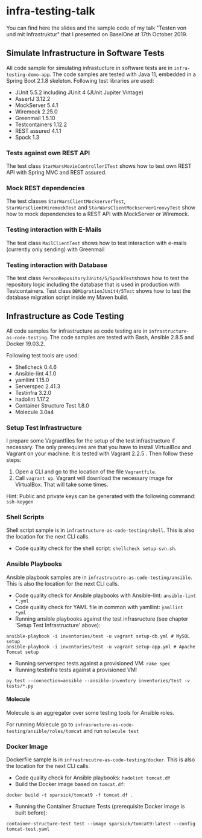 # infra-testing-talk
You can find here the slides and the sample code of my talk "Testen von und mit Infrastruktur" that I presented on BaselOne at 17th October 2019.


## Simulate Infrastructure in Software Tests
All code sample for simulating infrastucture in software tests are in `infra-testing-demo-app`.
The code samples are tested with Java 11, embedded in a Spring Boot 2.1.8 skeleton.
Following test libraries are used:
- JUnit 5.5.2 including JUnit 4 (JUnit Jupiter Vintage)
- AssertJ 3.12.2
- MockServer 5.4.1
- Wiremock 2.25.0
- Greenmail 1.5.10
- Testcontainers 1.12.2
- REST assured 4.1.1
- Spock 1.3

### Tests against own REST API
The test class `StarWarsMovieControllerITest` shows how to test own REST API with Spring MVC and REST assured.

### Mock REST dependencies
The test classes `StarWarsClientMockserverTest`, `StarWarsClientWiremockTest` and `StarWarsClientMockserverGroovyTest` show how to mock dependencies to a REST API with MockServer or Wiremock.

### Testing interaction with E-Mails
The test class `MailClientTest` shows how to test interaction with e-mails (currently only sending) with Greenmail

### Testing interaction with Database
The test class `PersonRepositoryJUnit4/5/SpockTest`shows how to test the repository logic including the database that is used in production with Testcontainers.
Test class `DBMigrationJUnit4/5Test` shows how to test the database migration script inside my Maven build.

## Infrastructure as Code Testing
All code samples for infrastructure as code testing are in `infrastructure-as-code-testing`.
The code samples are tested with Bash, Ansible 2.8.5  and Docker 19.03.2.

Following test tools are used:
- Shellcheck 0.4.6
- Ansible-lint 4.1.0
- yamllint 1.15.0
- Serverspec 2.41.3
- Testinfra 3.2.0
- hadolint 1.17.2
- Container Structure Test 1.8.0
- Molecule 3.0a4

### Setup Test Infrastructure
I prepare some Vagrantfiles for the setup of the test infrastructure if necessary. The only prerequires are that you have to install VirtualBox and Vagrant on your machine. It is tested with Vagrant 2.2.5 . Then follow these steps:

1. Open a CLI and go to the location of the file `Vagrantfile`.
2. Call `vagrant up`. Vagrant will download the necessary image for VirtualBox. That will take some times.

Hint: Public and private keys can be generated with the following command: `ssh-keygen`


### Shell Scripts
Shell script sample is in `infrastructure-as-code-testing/shell`.
This is also the location for the next CLI calls.

- Code quality check for the shell script:  `shellcheck setup-svn.sh`.

### Ansible Playbooks
Ansible playbook samples are in `infrastrucutre-as-code-testing/ansible`.
This is also the location for the next CLI calls.

- Code quality check for Ansible playbooks with Ansible-lint: `ansible-lint *.yml`
- Code quality check for YAML file in common with yamllint: `ỳamllint *yml`
- Running ansible playbooks against the test infrasructure (see chapter 'Setup Test Infrastructure' above):
```
ansible-playbook -i inventories/test -u vagrant setup-db.yml # MySQL setup
ansible-playbook -i inventories/test -u vagrant setup-app.yml # Apache Tomcat setup
```
- Running serverspec tests against a provisioned VM: `rake spec`
- Running testinfra tests against a provisioned VM:
```
py.test --connection=ansible --ansible-inventory inventories/test -v tests/*.py
```
#### Molecule
Molecule is an aggregator over some testing tools for Ansible roles.

For running Molecule go to `infrasructure-as-code-testing/ansible/roles/tomcat` and run `molecule test`

### Docker Image
Dockerfile sample is in `infrastrucutre-as-code-testing/docker`.
This is also the location for the next CLI calls.

- Code quality check for Ansible playbooks: `hadolint tomcat.df`
- Build the Docker image based on `tomcat.df`:
```
docker build -t sparsick/tomcat9 -f tomcat.df .
```
- Running the Container Structure Tests (prerequisite Docker image is built before):
```
container-structure-test test --image sparsick/tomcat9:latest --config tomcat-test.yaml
```

